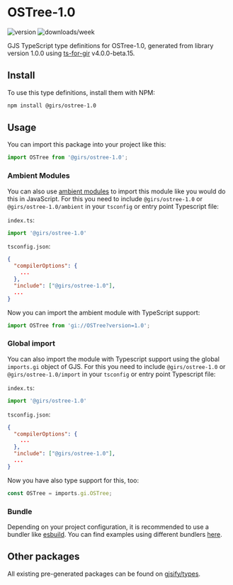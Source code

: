 
# OSTree-1.0

![version](https://img.shields.io/npm/v/@girs/ostree-1.0)
![downloads/week](https://img.shields.io/npm/dw/@girs/ostree-1.0)


GJS TypeScript type definitions for OSTree-1.0, generated from library version 1.0.0 using [ts-for-gir](https://github.com/gjsify/ts-for-gir) v4.0.0-beta.15.


## Install

To use this type definitions, install them with NPM:
```bash
npm install @girs/ostree-1.0
```

## Usage

You can import this package into your project like this:
```ts
import OSTree from '@girs/ostree-1.0';
```

### Ambient Modules

You can also use [ambient modules](https://github.com/gjsify/ts-for-gir/tree/main/packages/cli#ambient-modules) to import this module like you would do this in JavaScript.
For this you need to include `@girs/ostree-1.0` or `@girs/ostree-1.0/ambient` in your `tsconfig` or entry point Typescript file:

`index.ts`:
```ts
import '@girs/ostree-1.0'
```

`tsconfig.json`:
```json
{
  "compilerOptions": {
    ...
  },
  "include": ["@girs/ostree-1.0"],
  ...
}
```

Now you can import the ambient module with TypeScript support: 

```ts
import OSTree from 'gi://OSTree?version=1.0';
```

### Global import

You can also import the module with Typescript support using the global `imports.gi` object of GJS.
For this you need to include `@girs/ostree-1.0` or `@girs/ostree-1.0/import` in your `tsconfig` or entry point Typescript file:

`index.ts`:
```ts
import '@girs/ostree-1.0'
```

`tsconfig.json`:
```json
{
  "compilerOptions": {
    ...
  },
  "include": ["@girs/ostree-1.0"],
  ...
}
```

Now you have also type support for this, too:

```ts
const OSTree = imports.gi.OSTree;
```

### Bundle

Depending on your project configuration, it is recommended to use a bundler like [esbuild](https://esbuild.github.io/). You can find examples using different bundlers [here](https://github.com/gjsify/ts-for-gir/tree/main/examples).

## Other packages

All existing pre-generated packages can be found on [gjsify/types](https://github.com/gjsify/types).

